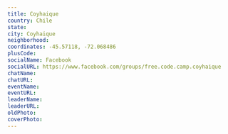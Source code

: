 ```yaml
---
title: Coyhaique
country: Chile
state: 
city: Coyhaique
neighborhood: 
coordinates: -45.57118, -72.068486
plusCode:
socialName: Facebook
socialURL: https://www.facebook.com/groups/free.code.camp.coyhaique
chatName:
chatURL:
eventName:
eventURL:
leaderName:
leaderURL:
oldPhoto: 
coverPhoto:
---
```

